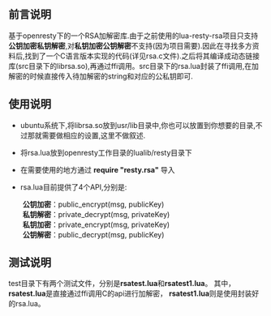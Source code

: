## 前言说明
基于openresty下的一个RSA加解密库.由于之前使用的lua-resty-rsa项目只支持**公钥加密私钥解密**,对**私钥加密公钥解密**不支持(因为项目需要).因此在寻找多方资料后,找到了一个C语言版本实现的代码(详见rsa.c文件).之后将其编译成动态链接库(src目录下的librsa.so),再通过ffi调用。src目录下的rsa.lua封装了ffi调用,在加解密的时候直接传入待加解密的string和对应的公私钥即可.


## 使用说明
* ubuntu系统下,将librsa.so放到usr/lib目录中,你也可以放置到你想要的目录,不过那就需要做相应的设置,这里不做叙述.

* 将rsa.lua放到openresty工作目录的lualib/resty目录下

* 在需要使用的地方通过 **require "resty.rsa"** 导入

* rsa.lua目前提供了4个API,分别是:  

　　**公钥加密**：public_encrypt(msg, publicKey)  
　　**私钥解密**：private_decrypt(msg, privateKey)  
　　**私钥加密**：private_encrypt(msg, privateKey)  
　　**公钥解密**：public_decrypt(msg, publicKey)  

## 测试说明
test目录下有两个测试文件，分别是**rsatest.lua**和**rsatest1.lua**。
其中，**rsatest.lua**是直接通过ffi调用C的api进行加解密，
**rsatest1.lua**则是使用封装好的rsa.lua。
